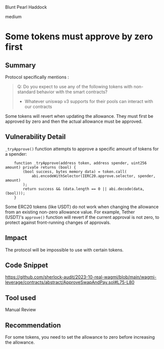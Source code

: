 Blunt Pearl Haddock

medium

# Some tokens must approve by zero first
## Summary

Protocol specifically mentions :

> Q: Do you expect to use any of the following tokens with non-standard behavior with the smart contracts?
> - Whatever uniswap v3 supports for their pools can interact with our contracts

Some tokens will revert when updating the allowance. They must first be approved by zero and then the actual allowance must be approved.

## Vulnerability Detail

`_tryApprove()` function attempts to approve a specific amount of tokens for a spender:

```solidity
    function _tryApprove(address token, address spender, uint256 amount) private returns (bool) {
        (bool success, bytes memory data) = token.call(
            abi.encodeWithSelector(IERC20.approve.selector, spender, amount)   
        );
        return success && (data.length == 0 || abi.decode(data, (bool)));
    }
```

Some ERC20 tokens (like USDT) do not work when changing the allowance from an existing non-zero allowance value. For example, Tether (USDT)'s `approve()` function will revert if the current approval is not zero, to protect against front-running changes of approvals.

## Impact

The protocol will be impossible to use with certain tokens.

## Code Snippet

https://github.com/sherlock-audit/2023-10-real-wagmi/blob/main/wagmi-leverage/contracts/abstract/ApproveSwapAndPay.sol#L75-L80
## Tool used

Manual Review

## Recommendation

For some tokens, you need to set the allowance to zero before increasing the allowance.